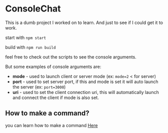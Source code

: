 # ConsoleChat

This is a dumb project I worked on to learn.
And just to see if I could get it to work.


start with `npm start`


build with `npm run build`
  

feel free to check out the scripts to see the console arguments.

But some examples of console arguments are:
 - **mode** - used to launch client or server mode (ex: `mode=2` < for server)
 - **port** - used to set server port, if this and mode is set it will auto launch the server (ex: `port=3000`)
 - **uri** - used to set the client connection uri, this will automatically launch and connect the client if mode is also set.

## How to make a command?
you can learn how to make a command [Here](HOW_TO_MAKE_COMMAND.md)